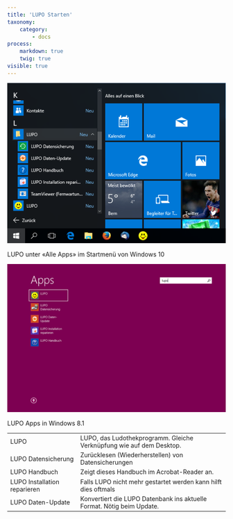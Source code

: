 ```yaml
---
title: 'LUPO Starten'
taxonomy:
    category:
        - docs
process:
    markdown: true
    twig: true
visible: true
---
```


![start-win10](../../images/start-win10.png)

LUPO unter «Alle Apps» im Startmenü von Windows 10

![start-win8](../../images/start-win8.png)

LUPO Apps in Windows 8.1

|				|				|
| ------------- | ------------- |
| LUPO |  LUPO, das Ludothekprogramm. Gleiche Verknüpfung wie auf dem Desktop. |  
| LUPO Datensicherung |  Zurücklesen (Wiederherstellen) von Datensicherungen |  
| LUPO Handbuch |  Zeigt dieses Handbuch im Acrobat-Reader an. |  
| LUPO Installation reparieren |  Falls LUPO nicht mehr gestartet werden kann hilft dies oftmals |  
| LUPO Daten-Update |  Konvertiert die LUPO Datenbank ins aktuelle Format. Nötig beim Update. | 
